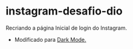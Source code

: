 # instagram-desafio-dio
Recriando a página Inicial de login do Instagram.
- Modificado para [Dark Mode.](https://taiwangomes.github.io/instagram-desafio-dio/)


